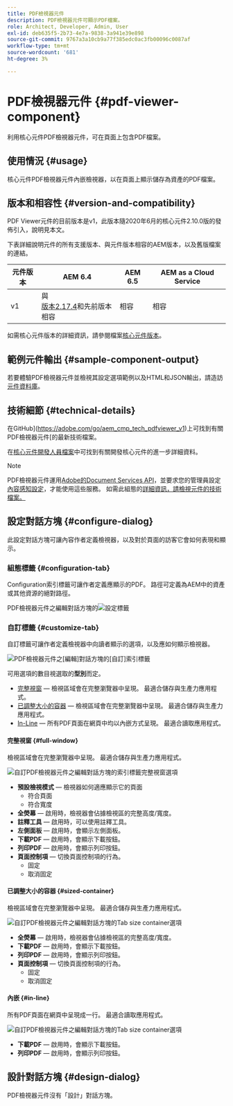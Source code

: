 ```yaml
---
title: PDF檢視器元件
description: PDF檢視器元件可顯示PDF檔案。
role: Architect, Developer, Admin, User
exl-id: deb635f5-2b73-4e7a-9838-3a941e39e898
source-git-commit: 9767a3a10cb9a77f385edc0ac3fb00096c0087af
workflow-type: tm+mt
source-wordcount: '681'
ht-degree: 3%

---
```


# PDF檢視器元件 {#pdf-viewer-component}

利用核心元件PDF檢視器元件，可在頁面上包含PDF檔案。

## 使用情況 {#usage}

核心元件PDF檢視器元件內嵌檢視器，以在頁面上顯示儲存為資產的PDF檔案。

## 版本和相容性 {#version-and-compatibility}

PDF Viewer元件的目前版本是v1，此版本隨2020年6月的核心元件2.10.0版的發佈引入，說明見本文。

下表詳細說明元件的所有支援版本、與元件版本相容的AEM版本，以及舊版檔案的連結。

| 元件版本 | AEM 6.4 | AEM 6.5 | AEM as a Cloud Service  |
|--- |--- |---|---|
| v1 | 與<br>[版本2.17.4](/help/versions.md)和先前版本相容 | 相容 | 相容 |

如需核心元件版本的詳細資訊，請參閱檔案[核心元件版本](/help/versions.md)。

## 範例元件輸出 {#sample-component-output}

若要體驗PDF檢視器元件並檢視其設定選項範例以及HTML和JSON輸出，請造訪[元件資料庫](https://adobe.com/go/aem_cmp_library_pdfviewer)。

## 技術細節 {#technical-details}

在GitHub](https://adobe.com/go/aem_cmp_tech_pdfviewer_v1)上可找到有關PDF檢視器元件[的最新技術檔案。

在[核心元件開發人員檔案](/help/developing/overview.md)中可找到有關開發核心元件的進一步詳細資料。

>[!NOTE]
>
>PDF檢視器元件運用[Adobe的Document Services API](https://www.adobe.io/apis/documentcloud/dcsdk.html)，並要求您的管理員設定[內容感知設定](/help/developing/context-aware-configs.md)，才能使用這些服務。 如需此組態的[詳細資訊，請檢視元件的技術檔案。](https://github.com/adobe/aem-core-wcm-components/tree/master/content/src/content/jcr_root/apps/core/wcm/components/pdfviewer/v1/pdfviewer#context-aware-config)

## 設定對話方塊 {#configure-dialog}

此設定對話方塊可讓內容作者定義檢視器，以及對於頁面的訪客它會如何表現和顯示。

### 組態標籤 {#configuration-tab}

Configuration索引標籤可讓作者定義應顯示的PDF。 路徑可定義為AEM中的資產或其他資源的絕對路徑。

PDF檢視器元件之編輯對話方塊的![設定標籤](/help/assets/pdf-viewer-edit-configuration.png)

### 自訂標籤 {#customize-tab}

自訂標籤可讓作者定義檢視器中向讀者顯示的選項，以及應如何顯示檢視器。

![PDF檢視器元件之[編輯]對話方塊的[自訂]索引標籤](/help/assets/pdf-viewer-edit-customize.png)

可用選項的數目視選取的&#x200B;**型別**&#x200B;而定。

* [完整視窗](#full-window) — 檢視區域會在完整瀏覽器中呈現。 最適合儲存與生產力應用程式。
* [已調整大小的容器](#sized-container) — 檢視區域會在完整瀏覽器中呈現。 最適合儲存與生產力應用程式。
* [In-Line](#in-line) — 所有PDF頁面在網頁中均以內嵌方式呈現。 最適合讀取應用程式。

#### 完整視窗 {#full-window}

檢視區域會在完整瀏覽器中呈現。 最適合儲存與生產力應用程式。

![自訂PDF檢視器元件之編輯對話方塊的索引標籤完整視窗選項](/help/assets/pdf-viewer-edit-customize-full.png)

* **預設檢視模式** — 檢視器如何適應顯示它的頁面
   * 符合頁面
   * 符合寬度
* **全熒幕** — 啟用時，檢視器會佔據檢視區的完整高度/寬度。
* **註釋工具** — 啟用時，可以使用註釋工具。
* **左側面板** — 啟用時，會顯示左側面板。
* **下載PDF** — 啟用時，會顯示下載按鈕。
* **列印PDF** — 啟用時，會顯示列印按鈕。
* **頁面控制項** — 切換頁面控制項的行為。
   * 固定
   * 取消固定

#### 已調整大小的容器 {#sized-container}

檢視區域會在完整瀏覽器中呈現。 最適合儲存與生產力應用程式。

![自訂PDF檢視器元件之編輯對話方塊的Tab size container選項](/help/assets/pdf-viewer-edit-customize-sized-container.png)

* **全熒幕** — 啟用時，檢視器會佔據檢視區的完整高度/寬度。
* **下載PDF** — 啟用時，會顯示下載按鈕。
* **列印PDF** — 啟用時，會顯示列印按鈕。
* **頁面控制項** — 切換頁面控制項的行為。
   * 固定
   * 取消固定

#### 內嵌 {#in-line}

所有PDF頁面在網頁中呈現成一行。 最適合讀取應用程式。

![自訂PDF檢視器元件之編輯對話方塊的Tab size container選項](/help/assets/pdf-viewer-edit-customize-inline.png)

* **下載PDF** — 啟用時，會顯示下載按鈕。
* **列印PDF** — 啟用時，會顯示列印按鈕。

## 設計對話方塊 {#design-dialog}

PDF檢視器元件沒有「設計」對話方塊。
